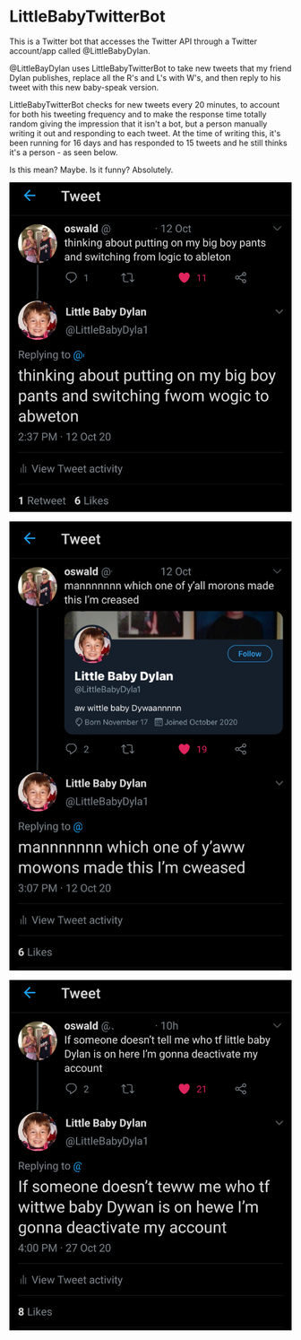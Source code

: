 # LittleBabyTwitterBot
This is a Twitter bot that accesses the Twitter API through a Twitter account/app called @LittleBabyDylan. 

@LittleBayDylan uses LittleBabyTwitterBot to take new tweets that my friend Dylan publishes, replace all the R's and L's with W's, and then reply to his tweet with this new baby-speak version.

LittleBabyTwitterBot checks for new tweets every 20 minutes, to account for both his tweeting frequency and to make the response time totally random giving the impression that it isn't a bot, but a person manually writing it out and responding to each tweet. At the time of writing this, it's been running for 16 days and has responded to 15 tweets and he still thinks it's a person - as seen below.

Is this mean? Maybe. Is it funny? Absolutely. 


![wogic](https://github.com/lmccay4/LittleBabyTwitterBot/blob/master/images/wogic.png?raw=true)

![cweased](https://github.com/lmccay4/LittleBabyTwitterBot/blob/master/images/cweased.png?raw=true)

![deactivate](https://github.com/lmccay4/LittleBabyTwitterBot/blob/master/images/deactivate.png?raw=true)


